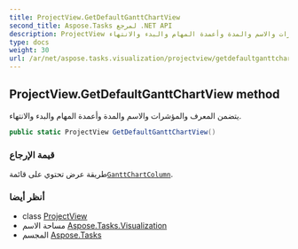 ```yaml
---
title: ProjectView.GetDefaultGanttChartView
second_title: Aspose.Tasks لمرجع .NET API
description: ProjectView طريقة. يتضمن المعرف والمؤشرات والاسم والمدة وأعمدة المهام والبدء والانتهاء.
type: docs
weight: 30
url: /ar/net/aspose.tasks.visualization/projectview/getdefaultganttchartview/
---
```

## ProjectView.GetDefaultGanttChartView method

يتضمن المعرف والمؤشرات والاسم والمدة وأعمدة المهام والبدء والانتهاء.

```csharp
public static ProjectView GetDefaultGanttChartView()
```

### قيمة الإرجاع

طريقة عرض تحتوي على قائمة[`GanttChartColumn`](../../ganttchartcolumn/).

### أنظر أيضا

* class [ProjectView](../)
* مساحة الاسم [Aspose.Tasks.Visualization](../../projectview/)
* المجسم [Aspose.Tasks](../../../)



